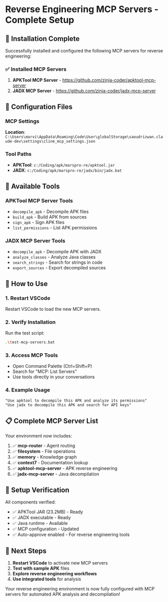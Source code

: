 # Reverse Engineering MCP Servers - Complete Setup

## 🎯 Installation Complete

Successfully installed and configured the following MCP servers for reverse engineering:

### ✅ Installed MCP Servers

1. **APKTool MCP Server** - https://github.com/zinja-coder/apktool-mcp-server
2. **JADX MCP Server** - https://github.com/zinja-coder/jadx-mcp-server

## 📁 Configuration Files

### MCP Settings
**Location**: `C:\Users\marvi\AppData\Roaming\Code\User\globalStorage\saoudrizwan.claude-dev\settings\cline_mcp_settings.json`

### Tool Paths
- **APKTool**: `c:/Coding/apk/marspro-re/apktool.jar`
- **JADX**: `c:/Coding/apk/marspro-re/jadx/bin/jadx.bat`

## 🚀 Available Tools

### APKTool MCP Server Tools
- `decompile_apk` - Decompile APK files
- `build_apk` - Build APK from sources
- `sign_apk` - Sign APK files
- `list_permissions` - List APK permissions

### JADX MCP Server Tools
- `decompile_apk` - Decompile APK with JADX
- `analyze_classes` - Analyze Java classes
- `search_strings` - Search for strings in code
- `export_sources` - Export decompiled sources

## 🔧 How to Use

### 1. Restart VSCode
Restart VSCode to load the new MCP servers.

### 2. Verify Installation
Run the test script:
```bash
.\test-mcp-servers.bat
```

### 3. Access MCP Tools
- Open Command Palette (Ctrl+Shift+P)
- Search for "MCP: List Servers"
- Use tools directly in your conversations

### 4. Example Usage
```
"Use apktool to decompile this APK and analyze its permissions"
"Use jadx to decompile this APK and search for API keys"
```

## 📋 Complete MCP Server List

Your environment now includes:
1. ✅ **mcp-router** - Agent routing
2. ✅ **filesystem** - File operations
3. ✅ **memory** - Knowledge graph
4. ✅ **context7** - Documentation lookup
5. ✅ **apktool-mcp-server** - APK reverse engineering
6. ✅ **jadx-mcp-server** - Java decompilation

## 🎉 Setup Verification

All components verified:
- ✅ APKTool JAR (23.2MB) - Ready
- ✅ JADX executable - Ready
- ✅ Java runtime - Available
- ✅ MCP configuration - Updated
- ✅ Auto-approve enabled - For reverse engineering tools

## 📖 Next Steps

1. **Restart VSCode** to activate new MCP servers
2. **Test with sample APK** files
3. **Explore reverse engineering workflows**
4. **Use integrated tools** for analysis

Your reverse engineering environment is now fully configured with MCP servers for automated APK analysis and decompilation!
